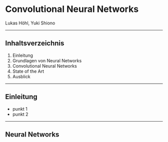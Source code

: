 # Convolutional Neural Networks

Lukas Höhl, Yuki Shiono

---

## Inhaltsverzeichnis
1. Einleitung 
2. Grundlagen von Neural Networks
3. Convolutional Neural Networks
4. State of the Art
5. Ausblick

---

## Einleitung

* punkt 1
* punkt 2

---

## Neural Networks

